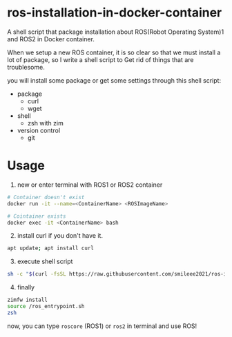 # ros-installation-in-docker-container

A shell script that package installation about ROS(Robot Operating System)1 and ROS2 in Docker container.

When we setup a new ROS container, it is so clear so that we must install a lot of package, so I write a shell script to Get rid of things that are troublesome.

you will install some package or get some settings through this shell script:
- package
  - curl
  - wget
- shell
  - zsh with zim
- version control
  - git

# Usage
1. new or enter terminal with ROS1 or ROS2 container
```bash
# Container doesn't exist
docker run -it --name=<ContainerName> <ROSImageName>

# Cointainer exists
docker exec -it <ContainerName> bash
```

2. install curl if you don't have it.
```bash
apt update; apt install curl
```

3. execute shell script
```bash
sh -c "$(curl -fsSL https://raw.githubusercontent.com/smileee2021/ros-installation-in-docker-container/main/install-zsh-with-zim.sh)"
```

4. finally
```bash
zimfw install
source /ros_entrypoint.sh
zsh
```

now, you can type `roscore` (ROS1) or `ros2` in terminal and use ROS!
